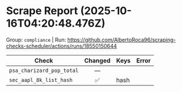 # Scrape Report (2025-10-16T04:20:48.476Z)

Group: `compliance`  |  Run: https://github.com/AlbertoRoca96/scraping-checks-scheduler/actions/runs/18550150644

| Check | Changed | Keys | Error |
|---|:---:|:--|:--|
| `psa_charizard_pop_total` | — |  |  |
| `sec_aapl_8k_list_hash` | ✅ | hash |  |
